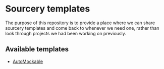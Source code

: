 # Sourcery templates

The purpose of this repository is to provide a place where we can share sourcery templates and come back to whenever we need one, rather than look through projects we had been working on previously.

## Available templates
- [AutoMockable](https://git.appunite.com/damian.kolasinski/sourcery-templates/tree/master/AutoMockable)